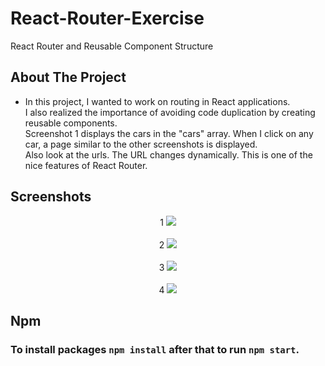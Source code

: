# React-Router-Exercise
React Router and Reusable Component Structure

## About The Project

* In this project, I wanted to work on routing in React applications. <br />
  I also realized the importance of avoiding code duplication by creating reusable components. <br />
  Screenshot 1 displays the cars in the "cars" array. When I click on any car, a page similar to the other screenshots is displayed. <br />
  Also look at the urls. The URL changes dynamically. This is one of the nice features of React Router.
  
## Screenshots

<div align="center">
1
<img src="https://github.com/ysnhasan1/React-Router-Exercise/assets/102024926/519bd18b-7c9b-4577-a4c1-7a279eceb149"><br /><br />
2
<img src="https://github.com/ysnhasan1/React-Router-Exercise/assets/102024926/2f47af98-0ef6-4484-8a16-aa4d01b16e4a"><br /><br />
3
<img src="https://github.com/ysnhasan1/React-Router-Exercise/assets/102024926/7a14577a-96f4-4bf6-8efd-3dd63fdbac22"><br /><br />
4
<img src="https://github.com/ysnhasan1/React-Router-Exercise/assets/102024926/42b6b3a0-3724-4306-b5c5-6fcdf841c366"><br />
</div>

## Npm
### To install packages `npm install` after that to run `npm start`.
